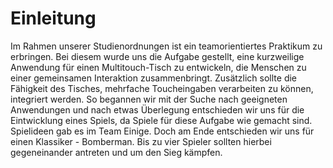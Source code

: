 # Einleitung

Im Rahmen unserer Studienordnungen ist ein teamorientiertes Praktikum zu erbringen. Bei diesem wurde uns die Aufgabe gestellt, eine kurzweilige Anwendung für einen Multitouch-Tisch zu entwickeln, die Menschen zu einer gemeinsamen Interaktion zusammenbringt. Zusätzlich sollte die Fähigkeit des Tisches, mehrfache Toucheingaben verarbeiten zu können, integriert werden. So begannen wir mit der Suche nach geeigneten Anwendungen und nach etwas Überlegung entschieden wir uns für die Eintwicklung eines Spiels, da Spiele für diese Aufgabe wie gemacht sind.
Spielideen gab es im Team Einige. Doch am Ende entschieden wir uns für einen Klassiker - Bomberman. Bis zu vier Spieler sollten hierbei gegeneinander antreten und um den Sieg kämpfen.
